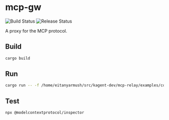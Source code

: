 

# mcp-gw

![Build Status](https://github.com/mcp-gw/mcp-gw/actions/workflows/pull_request.yml/badge.svg?branch=main)
![Release Status](https://github.com/4t145/rmcp/actions/workflows/release.yml/badge.svg)


A proxy for the MCP protocol.

## Build

```bash
cargo build
```

## Run

```bash
cargo run -- -f /home/eitanyarmush/src/kagent-dev/mcp-relay/examples/config/static.json
```

## Test

```bash
npx @modelcontextprotocol/inspector
```
